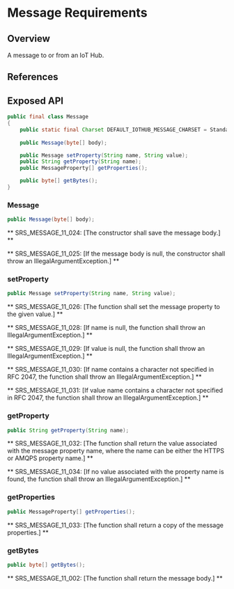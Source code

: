 # Message Requirements

## Overview

A message to or from an IoT Hub.

## References

## Exposed API

```java
public final class Message
{
    public static final Charset DEFAULT_IOTHUB_MESSAGE_CHARSET = StandardCharsets.UTF_8;
    
    public Message(byte[] body);

    public Message setProperty(String name, String value);
    public String getProperty(String name);
    public MessageProperty[] getProperties();

    public byte[] getBytes();
}
```


### Message

```java
public Message(byte[] body);
```

** SRS_MESSAGE_11_024: [The constructor shall save the message body.] **

** SRS_MESSAGE_11_025: [If the message body is null, the constructor shall throw an IllegalArgumentException.] ** 


### setProperty

```java
public Message setProperty(String name, String value);
```

** SRS_MESSAGE_11_026: [The function shall set the message property to the given value.] **

** SRS_MESSAGE_11_028: [If name is null, the function shall throw an IllegalArgumentException.] ** 

** SRS_MESSAGE_11_029: [If value is null, the function shall throw an IllegalArgumentException.] **

** SRS_MESSAGE_11_030: [If name contains a character not specified in RFC 2047, the function shall throw an IllegalArgumentException.] ** 

** SRS_MESSAGE_11_031: [If value name contains a character not specified in RFC 2047, the function shall throw an IllegalArgumentException.] ** 


### getProperty

```java
public String getProperty(String name);
```

** SRS_MESSAGE_11_032: [The function shall return the value associated with the message property name, where the name can be either the HTTPS or AMQPS property name.] ** 

** SRS_MESSAGE_11_034: [If no value associated with the property name is found, the function shall throw an IllegalArgumentException.] **


### getProperties

```java
public MessageProperty[] getProperties();
```

** SRS_MESSAGE_11_033: [The function shall return a copy of the message properties.] **


### getBytes

```java
public byte[] getBytes();
```

** SRS_MESSAGE_11_002: [The function shall return the message body.] **
 
